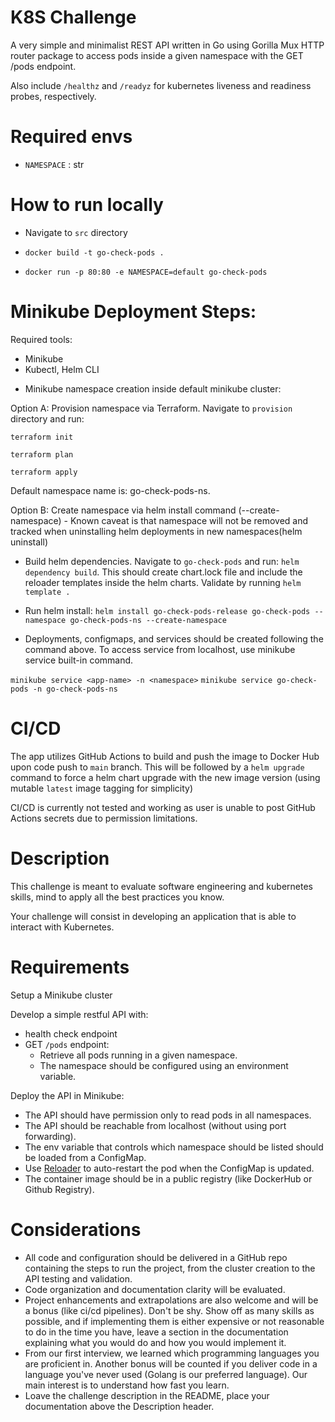 # K8S Challenge


A very simple and minimalist REST API written in Go using Gorilla Mux HTTP router package to access pods inside a given namespace with the GET /pods endpoint.

Also include `/healthz` and `/readyz` for kubernetes liveness and readiness probes, respectively.

# Required envs

* `NAMESPACE` : str

# How to run locally

* Navigate to `src` directory

* `docker build -t go-check-pods .`

* `docker run -p 80:80 -e NAMESPACE=default go-check-pods`

# Minikube Deployment Steps:

Required tools:

- Minikube
- Kubectl, Helm CLI

* Minikube namespace creation inside default minikube cluster:

Option A: Provision namespace via Terraform. Navigate to `provision` directory and run:

`terraform init`

`terraform plan`

`terraform apply`

Default namespace name is: go-check-pods-ns.

Option B: Create namespace via helm install command (--create-namespace) - Known caveat is that namespace will not be removed and tracked when uninstalling helm deployments in new namespaces(helm uninstall)

* Build helm dependencies. Navigate to `go-check-pods` and run: `helm dependency build`. This should create chart.lock file and include the reloader templates inside the helm charts. Validate by running `helm template .`

* Run helm install: `helm install go-check-pods-release go-check-pods --namespace go-check-pods-ns --create-namespace`


* Deployments, configmaps, and services should be created following the command above. To access service from localhost, use minikube service built-in command.

`minikube service <app-name> -n <namespace>`
`minikube service go-check-pods -n go-check-pods-ns`


# CI/CD

The app utilizes GitHub Actions to build and push the image to Docker Hub upon code push to `main` branch. This will be followed by a `helm upgrade` command to force a helm chart upgrade with the new image version (using mutable `latest` image tagging for simplicity)

CI/CD is currently not tested and working as user is unable to post GitHub Actions secrets due to permission limitations.


# Description

This challenge is meant to evaluate software engineering and kubernetes skills, mind to apply all the best practices you know.

Your challenge will consist in developing an application that is able to interact with Kubernetes.

# Requirements

Setup a Minikube cluster

Develop a simple restful API with:

* health check endpoint
* GET `/pods` endpoint:
  * Retrieve all pods running in a given namespace.
  * The namespace should be configured using an environment variable.

Deploy the API in Minikube:

* The API should have permission only to read pods in all namespaces.
* The API should be reachable from localhost (without using port forwarding).
* The env variable that controls which namespace should be listed should be loaded from a ConfigMap.
* Use [Reloader](https://github.com/stakater/Reloader) to auto-restart the pod when the ConfigMap is updated.
* The container image should be in a public registry (like DockerHub or Github Registry).

# Considerations

* All code and configuration should be delivered in a GitHub repo containing the steps to run the project, from the cluster creation to the API testing and validation.
* Code organization and documentation clarity will be evaluated.
* Project enhancements and extrapolations are also welcome and will be a bonus (like ci/cd pipelines). Don't be shy. Show off as many skills as possible, and if implementing them is either expensive or not reasonable to do in the time you have, leave a section in the documentation explaining what you would do and how you would implement it.
* From our first interview, we learned which programming languages you are proficient in. Another bonus will be counted if you deliver code in a language you've never used (Golang is our preferred language). Our main interest is to understand how fast you learn.
* Loave the challenge description in the README, place your documentation above the Description header.
